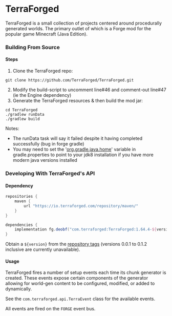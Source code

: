 # TerraForged

TerraForged is a small collection of projects centered around procedurally generated worlds.
The primary outlet of which is a Forge mod for the popular game Minecraft (Java Edition).

### Building From Source

#### Steps
1. Clone the TerraForged repo:
```shell
git clone https://github.com/TerraForged/TerraForged.git
```
2. Modify the build-script to uncomment line#46 and comment-out line#47 (ie the Engine dependency)
3. Generate the TerraForged resources & then build the mod jar:
```shell script
cd TerraForged
./gradlew runData
./gradlew build
```

Notes:
- The runData task will say it failed despite it having completed successfully (bug in forge gradle)
- You may need to set the '[org.gradle.java.home](https://docs.gradle.org/current/userguide/build_environment.html)' variable in gradle.properties to point to your jdk8 installation if you have more modern java versions installed

### Developing With TerraForged's API

#### Dependency
```groovy
repositories {
    maven { 
        url "https://io.terraforged.com/repository/maven/" 
    }
}

dependencies {
    implementation fg.deobf("com.terraforged:TerraForged:1.64.4-${version}")
}
```

Obtain a `${version}` from the [repository tags](https://github.com/TerraForged/TerraForged/releases)
(versions 0.0.1 to 0.1.2 inclusive are currently unavailable).

#### Usage

TerraForged fires a number of setup events each time its chunk generator is created. These events expose certain
components of the generator allowing for world-gen content to be configured, modified, or added to dynamically.

See the `com.terraforged.api.TerraEvent` class for the available events.

All events are fired on the `FORGE` event bus.

